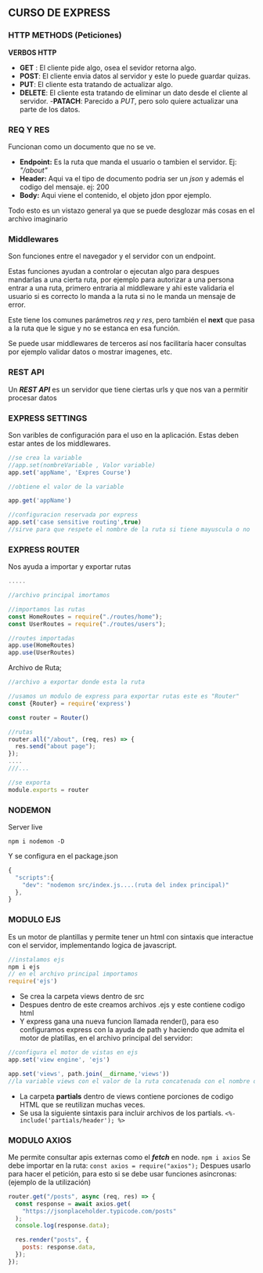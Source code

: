 ## CURSO DE EXPRESS

### HTTP METHODS (Peticiones)
**VERBOS HTTP**
- **GET** : El cliente pide algo, osea el sevidor retorna algo.
- **POST**: El cliente envia datos al servidor y este lo puede guardar quizas.
- **PUT**: El cliente esta tratando de actualizar algo.
- **DELETE**: El cliente esta tratando de eliminar un dato desde el cliente al servidor.
-**PATACH**: Parecido a *PUT*, pero solo quiere actualizar una parte de los datos.

### REQ Y RES
Funcionan como un documento que no se ve.
- **Endpoint:** Es la ruta que manda el usuario o tambien el servidor. Ej: *"/about"*
- **Header:** Aqui va el tipo de documento podria ser un *json* y además el codigo del mensaje. ej: 200
- **Body:** Aqui viene el contenido, el objeto jdon ppor ejemplo.

Todo esto es un vistazo general ya que se puede desglozar más cosas en el archivo imaginario

### Middlewares

Son funciones entre el navegador y el servidor con un endpoint.

Estas funciones ayudan a controlar o ejecutan algo para despues mandarlas a una cierta ruta, por ejemplo para autorizar a una persona entrar a una ruta, primero entraria al middleware y ahi este validaria el usuario si es correcto lo manda a la ruta si no le manda un mensaje de error.

Este tiene los comunes parámetros *req y res*, pero también el **next** que pasa a la ruta que le sigue y no se estanca en esa función.

Se puede usar middlewares de terceros así nos facilitaría hacer consultas por ejemplo validar datos o mostrar imagenes, etc.

### REST API

Un **_REST API_** es un servidor que tiene ciertas urls y que nos van a permitir procesar datos

### EXPRESS SETTINGS

Son varibles de configuración para el uso en la aplicación. Estas deben estar antes de los middlewares.

```javascript
//se crea la variable
//app.set(nombreVariable , Valor variable)
app.set('appName', 'Expres Course')

//obtiene el valor de la variable

app.get('appName')

//configuracion reservada por express
app.set('case sensitive routing',true)
//sirve para que respete el nombre de la ruta si tiene mayuscula o no 
```

### EXPRESS ROUTER

Nos ayuda a importar y exportar rutas

```javascript
.....

//archivo principal imortamos

//importamos las rutas
const HomeRoutes = require("./routes/home");
const UserRoutes = require("./routes/users");

//routes importadas
app.use(HomeRoutes)
app.use(UserRoutes)
```
Archivo de Ruta;
```javascript
//archivo a exportar donde esta la ruta

//usamos un modulo de express para exportar rutas este es "Router"
const {Router} = require('express')

const router = Router()

//rutas
router.all("/about", (req, res) => {
  res.send("about page");
});
....
///...

//se exporta
module.exports = router
```

### NODEMON

Server live

`npm i nodemon -D`

Y se configura en el package.json
```javascript
{
  "scripts":{
    "dev": "nodemon src/index.js....(ruta del index principal)"
  },
}
```

### MODULO EJS

Es un motor de plantillas y permite tener un html con sintaxis que interactue con el servidor, implementando logica de javascript.

```javascript
//instalamos ejs
npm i ejs
// en el archivo principal importamos
require('ejs')
```
- Se crea la carpeta views dentro de src
- Despues dentro de este creamos archivos .ejs y este contiene codigo html
- Y express gana una nueva funcion llamada render(), para eso configuramos express con la ayuda de path y haciendo que admita el motor de platillas, en el archivo principal del servidor:
```javascript
//configura el motor de vistas en ejs
app.set('view engine', 'ejs')

app.set('views', path.join(__dirname,'views'))
//la variable views con el valor de la ruta concatenada con el nombre de la carpeta
``` 
- La carpeta **partials** dentro de views contiene porciones de codigo HTML que se reutilizan muchas veces.
- Se usa la siguiente sintaxis para incluir archivos de los partials.
`<%- include('partials/header'); %>`

### MODULO AXIOS

Me permite consultar apis externas como el **_fetch_** en node.
`npm i axios`
Se debe importar en la ruta: 
`const axios = require("axios");`
Despues usarlo para hacer el petición, para esto si se debe usar funciones asincronas:
(ejemplo de la utilización)
```javascript
router.get("/posts", async (req, res) => {
  const response = await axios.get(
    "https://jsonplaceholder.typicode.com/posts"
  );
  console.log(response.data);

  res.render("posts", {
    posts: response.data,
  });
});
```